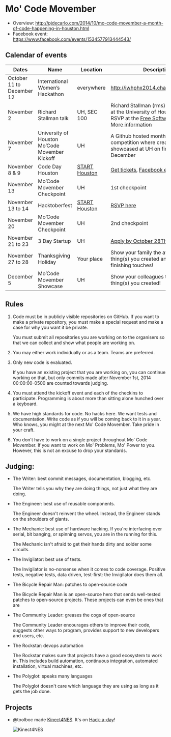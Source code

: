 # Mo' Code Movember

- Overview: <http://pjdecarlo.com/2014/10/mo-code-movember-a-month-of-code-happening-in-houston.html>
- Facebook event: <https://www.facebook.com/events/1534577913444543/>

## Calendar of events

| Dates | Name | Location | Description |
| ----- | ---- | -------- | ----------- |
| October 11 to December 12 | International Women’s Hackathon | everywhere | http://iwhphx2014.challengepost.com/ |
| November 2 | Richard Stallman talk | UH, SEC 100 | Richard Stallman (rms) is giving a talk at the University of Houston. You can RSVP at the [Free Software Foundation](http://www.fsf.org/events/rms-20141102-houston). [More information](http://bit.ly/uhrms2014) |
| November 7                | University of Houston Mo’Code Movember Kickoff | UH | A Github hosted month-long competition where creations will be showcased at UH on first month of December |
| November 8 & 9 | Code Day Houston | [START Houston](https://www.google.com/maps/place/1121%20Delano%20St%2C%20Houston%20TX%2077003%2C%20US) | [Get tickets](https://codeday.org/houston), [Facebook event](https://www.facebook.com/events/715708395170645/) |
| November 13 | Mo’Code Movember Checkpoint | UH |  1st checkpoint |
| November 13 to 14 | Hacktoberfest | [START Houston](https://www.google.com/maps/place/1121%20Delano%20St%2C%20Houston%20TX%2077003%2C%20US) | [RSVP here](http://hacktoberfe.st/)
| November 20 | Mo’Code Movember Checkpoint | UH | 2nd checkpoint |
| November 21 to 23 | 3 Day Startup | UH | [Apply by October 28TH!](http://uofhouston.3daystartup.org/) |
| November 27 to 28 | Thanksgiving Holiday | Your place |  Show your family the awesome thing(s) you created and add those finishing touches! |
| December 5 | Mo’Code Movember Showcase | UH | Show your colleagues the awesome thing(s) you created! |



## Rules

1. Code must be in publicly visible repositories on GitHub. If you want to
   make a private repository, you must make a special request and make a case
   for why you want it be private.

   You must submit all repositories you are working on to the organisers so
   that we can collect and show what people are working on.

2. You may either work individually or as a team. Teams are preferred.

3. Only new code is evaluated.

   If you have an existing project that you are working on, you can continue
   working on that, but only commits made after November 1st, 2014
   00:00:00-0500 are counted towards judging.

4. You must attend the kickoff event and each of the checkins to participate.
   Programming is about more than sitting alone hunched over a keyboard.

5. We have high standards for code. No hacks here. We want tests and
   documentation. Write code as if you will be coming back to it in a year. Who
   knows, you might at the next Mo' Code Movember. Take pride in your craft.

5. You don't have to work on a single project throughout Mo' Code Movember. If
   you want to work on Mo' Problems, Mo' Power to you. However, this is not an
   excuse to drop your standards.

## Judging:

- The Writer: best commit messages, documentation, blogging, etc.

  The Writer tells you why they are doing things, not just what they are doing.

- The Engineer: best use of reusable components.

  The Engineer doesn't reinvent the wheel. Instead, the Engineer stands on the
  shoulders of giants.

- The Mechanic: best use of hardware hacking. If you're interfacing over
  serial, bit banging, or spinning servos, you are in the running for this.

  The Mechanic isn't afraid to get their hands dirty and solder some circuits.

- The Invigilator: best use of tests.

  The Invigilator is no-nonsense when it comes to code coverage. Positive
  tests, negative tests, data driven, test-first: the Invigilator does them
  all.
  
- The Bicycle Repair Man: patches to open-source code

  The Bicycle Repair Man is an open-source hero that sends well-tested patches
  to open-source projects. These projects can even be ones that are

- The Community Leader: greases the cogs of open-source

  The Community Leader encourages others to improve their code, suggests other
  ways to program, provides support to new developers and users, etc.

- The Rockstar: devops automation

  The Rockstar makes sure that projects have a good ecosystem to work in. This
  includes build automation, continuous integration, automated installation,
  virtual machines, etc.

- The Polyglot: speaks many languages

  The Polyglot doesn't care which language they are using as long as it gets
  the job done.

## Projects

- @toolboc made [Kinect4NES](https://github.com/toolboc/Kinect4NES). It's on
  [Hack-a-day](http://hackaday.com/2014/10/25/using-kinect-to-play-super-mario-bros-3-on-nes-ensures-quick-death/)!

  ![Kinect4NES](https://hackadaycom.files.wordpress.com/2014/10/kinect4nes.png?w=580&h=340)
